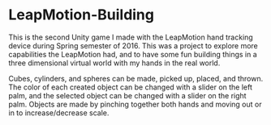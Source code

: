# LeapMotion-Building
This is the second Unity game I made with the LeapMotion hand tracking device during Spring semester of 2016. This was a project to explore more capabilities the LeapMotion had, and to have some fun building things in a three dimensional virtual world with my hands in the real world. 

Cubes, cylinders, and spheres can be made, picked up, placed, and thrown. The color of each created object can be changed with a slider on the left palm, and the selected object can be changed with a slider on the right palm. Objects are made by pinching together both hands and moving out or in to increase/decrease scale.
